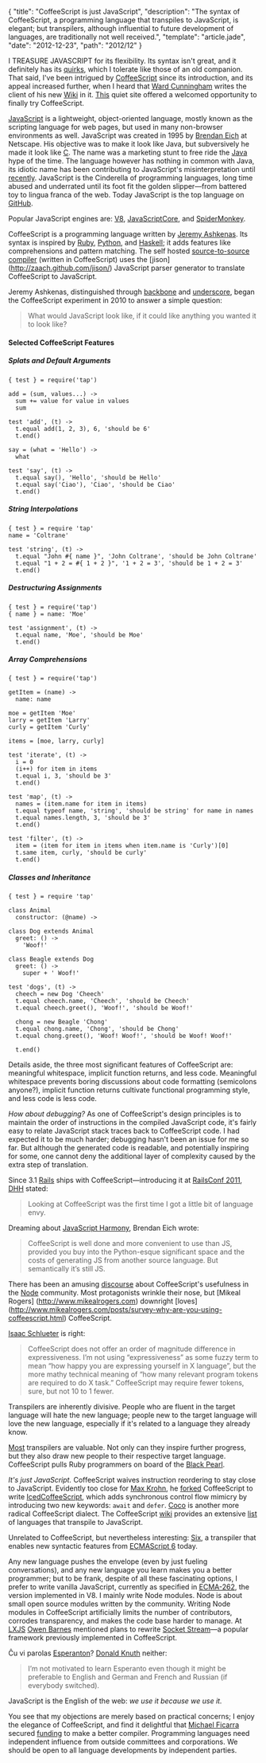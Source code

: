 {
  "title": "CoffeeScript is just JavaScript",
  "description": "The syntax of CoffeeScript, a programming language that transpiles to JavaScript, is elegant; but transpilers, although influential to future development of languages, are traditionally not well received.",
  "template": "article.jade",
  "date": "2012-12-23",
  "path": "2012/12"
}

I TREASURE JAVASCRIPT for its flexibility. Its syntax isn't great, and it definitely has its [quirks](http://oreilly.com/javascript/excerpts/javascript-good-parts/awful-parts.html), which I tolerate like those of an old companion. That said, I've been intrigued by [CoffeeScript](http://coffeescript.org/) since its introduction, and its appeal increased further, when I heard that [Ward Cunningham](http://en.wikipedia.org/wiki/Ward_Cunningham) writes the client of his new [Wiki](https://github.com/WardCunningham/Smallest-Federated-Wiki) in it. [This](https://github.com/michaelnisi/troubled/tree/master/src) quiet site offered a welcomed opportunity to finally try CoffeeScript.

[JavaScript](http://en.wikipedia.org/wiki/JavaScript) is a lightweight, object-oriented language, mostly known as the scripting language for web pages, but used in many non-browser environments as well. JavaScript was created in 1995 by [Brendan Eich](http://brendaneich.com/) at Netscape. His objective was to make it look like Java, but subversively he made it look like [C](http://en.wikipedia.org/wiki/C_(programming_language)). The name was a marketing stunt to free ride the [Java](http://en.wikipedia.org/wiki/Java_(programming_language)) hype of the time. The language however has nothing in common with Java, its idiotic name has been contributing to JavaScript's misinterpretation until [recently](http://javascript.crockford.com/popular.html). JavaScript is the Cinderella of programming languages, long time abused and underrated until its foot fit the golden slipper—from battered toy to lingua franca of the web. Today JavaScript is the top language on [GitHub](https://github.com/languages).

Popular JavaScript engines are: [V8](http://code.google.com/p/v8/), [JavaScriptCore](http://www.webkit.org/projects/javascript/index.html), and [SpiderMonkey](https://developer.mozilla.org/en/docs/SpiderMonkey).

CoffeeScript is a programming language written by [Jeremy Ashkenas](https://twitter.com/jashkenas). Its syntax is inspired by [Ruby](http://www.ruby-lang.org/en/), [Python](http://www.python.org/), and [Haskell](http://www.haskell.org/); it adds features like comprehensions and pattern matching. The self hosted [source-to-source compiler](http://en.wikipedia.org/wiki/Source-to-source_compiler) (written in CoffeeScript) uses the [jison] (http://zaach.github.com/jison/) JavaScript parser generator to translate CoffeeScript to JavaScript.

Jeremy Ashkenas, distinguished through [backbone](http://documentcloud.github.com/backbone) and [underscore](http://documentcloud.github.com/underscore), began the CoffeeScript experiment in 2010 to answer a simple question:
> What would JavaScript look like, if it could like anything you wanted it to look like?

#### Selected CoffeeScript Features

##### Splats and Default Arguments
    { test } = require('tap')

    add = (sum, values...) ->
      sum += value for value in values
      sum

    test 'add', (t) ->
      t.equal add(1, 2, 3), 6, 'should be 6'
      t.end()

    say = (what = 'Hello') ->
      what

    test 'say', (t) ->
      t.equal say(), 'Hello', 'should be Hello'
      t.equal say('Ciao'), 'Ciao', 'should be Ciao'
      t.end()

##### String Interpolations
    { test } = require 'tap'
    name = 'Coltrane'

    test 'string', (t) ->
      t.equal "John #{ name }", 'John Coltrane', 'should be John Coltrane'
      t.equal "1 + 2 = #{ 1 + 2 }", '1 + 2 = 3', 'should be 1 + 2 = 3'
      t.end()

##### Destructuring Assignments

    { test } = require('tap')
    { name } = name: 'Moe'

    test 'assignment', (t) ->
      t.equal name, 'Moe', 'should be Moe'
      t.end()       

##### Array Comprehensions

    { test } = require('tap')

    getItem = (name) ->
      name: name

    moe = getItem 'Moe'
    larry = getItem 'Larry'
    curly = getItem 'Curly'

    items = [moe, larry, curly]

    test 'iterate', (t) ->
      i = 0
      (i++) for item in items
      t.equal i, 3, 'should be 3'
      t.end()

    test 'map', (t) ->
      names = (item.name for item in items) 
      t.equal typeof name, 'string', 'should be string' for name in names
      t.equal names.length, 3, 'should be 3'
      t.end()

    test 'filter', (t) ->
      item = (item for item in items when item.name is 'Curly')[0]
      t.same item, curly, 'should be curly'
      t.end()

##### Classes and Inheritance
    { test } = require 'tap'

    class Animal
      constructor: (@name) ->
      
    class Dog extends Animal
      greet: () ->
        'Woof!'

    class Beagle extends Dog
      greet: () ->
        super + ' Woof!'

    test 'dogs', (t) ->
      cheech = new Dog 'Cheech'
      t.equal cheech.name, 'Cheech', 'should be Cheech'
      t.equal cheech.greet(), 'Woof!', 'should be Woof!'
      
      chong = new Beagle 'Chong'
      t.equal chong.name, 'Chong', 'should be Chong'
      t.equal chong.greet(), 'Woof! Woof!', 'should be Woof! Woof!'
      
      t.end()  

Details aside, the three most significant features of CoffeeScript are: meaningful whitespace, implicit function returns, and less code. Meaningful whitespace prevents boring discussions about code formatting (semicolons anyone?), implicit function returns cultivate functional programming style, and less code is less code.

*How about debugging?* As one of CoffeeScript's design principles is to maintain the order of instructions in the compiled JavaScript code, it's fairly easy to relate JavaScript stack traces back to CoffeeScript code. I had expected it to be much harder; debugging hasn't been an issue for me so far. But although the generated code is readable, and potentially inspiring for some, one cannot deny the additional layer of complexity caused by the extra step of translation.

Since 3.1 [Rails](http://rubyonrails.org/) ships with CoffeeScript—introducing it at [RailsConf 2011](http://www.rubyinside.com/dhh-keynote-streaming-live-from-railsconf-2011-right-here-right-now-4769.html), [DHH](http://david.heinemeierhansson.com/) stated:
> Looking at CoffeeScript was the first time I got a little bit of language envy. 

Dreaming about [JavaScript Harmony](https://mail.mozilla.org/pipermail/es-discuss/2008-August/006837.html), Brendan Eich wrote:
> CoffeeScript is well done and more convenient to use than JS, provided you buy into the Python-esque significant space and the costs of generating JS from another source language. But semantically it’s still JS.

There has been an amusing [discourse](http://procbits.com/2012/05/18/why-do-all-the-great-node-js-developers-hate-coffeescript/) about CoffeeScript's usefulness in the [Node](http://nodejs.org) community. Most protagonists wrinkle their nose, but [Mikeal Rogers] (http://www.mikealrogers.com) downright [loves] (http://www.mikealrogers.com/posts/survey-why-are-you-using-coffeescript.html) CoffeeScript.

[Isaac Schlueter](http://blog.izs.me/) is right:
> CoffeeScript does not offer an order of magnitude difference in expressiveness. I’m not using “expressiveness” as some fuzzy term to mean “how happy you are expressing yourself in X language”, but the more mathy technical meaning of “how many relevant program tokens are required to do X task.” CoffeeScript may require fewer tokens, sure, but not 10 to 1 fewer.

Transpilers are inherently divisive. People who are fluent in the target language will hate the new language; people new to the target language will love the new language, especially if it's related to a language they already know.

[Most](http://blog.floriancargoet.com/2012/03/brainfuck-part-1-what-is-it/) transpilers are valuable. Not only can they inspire further progress, but they also draw new people to their respective target language. CoffeeScript pulls Ruby programmers on board of the [Black Pearl](http://en.wikipedia.org/wiki/Black_Pearl).

*It's just JavaScript.* CoffeeScript waives instruction reordering to stay close to JavaScript. 
Evidently too close for [Max Krohn](https://twitter.com/maxtaco), he [forked](https://github.com/maxtaco/coffee-script) CoffeeScript to write [IcedCoffeeScript](http://maxtaco.github.com/coffee-script/), which adds synchronous control flow mimicry by introducing two new keywords: `await` and `defer`. 
[Coco](https://github.com/satyr/coco) is another more radical CoffeeScript dialect. 
The CoffeeScript [wiki](https://github.com/jashkenas/coffee-script/wiki) provides an extensive [list](https://github.com/jashkenas/coffee-script/wiki/List-of-languages-that-compile-to-JS) of languages that transpile to JavaScript.

Unrelated to CoffeeScript, but nevertheless interesting: [Six](https://github.com/matthewrobb/six), a transpiler that enables new syntactic features from [ECMAScript 6](http://addyosmani.com/blog/ecmascript-6-resources-for-the-curious-javascripter/) today.

Any new language pushes the envelope (even by just fueling conversations), and any new language you learn makes you a better programmer; but to be frank, despite of all these fascinating options, I prefer to write vanilla JavaScript, currently as specified in [ECMA-262](http://www.ecma-international.org/publications/standards/Ecma-262.htm), the version implemented in V8. I mainly write Node modules. Node is about small open source modules written by the community. Writing Node modules in CoffeeScript artificially limits the number of contributors, corrodes transparency, and makes the code base harder to manage. At [LXJS](http://2012.lxjs.org/) [Owen Barnes](https://github.com/owenb) mentioned plans to rewrite [Socket Stream](http://www.socketstream.org/)—a popular framework previously implemented in CoffeeScript. 

Ĉu vi parolas [Esperanton](http://en.wikipedia.org/wiki/Esperanto)? [Donald Knuth](http://en.wikipedia.org/wiki/Donald_Knuth) neither: 

> I’m not motivated to learn Esperanto even though it might be preferable to English and German and French and Russian (if everybody switched).

JavaScript is the English of the web: *we use it because we use it.*

You see that my objections are merely based on practical concerns; I enjoy the elegance of CoffeeScript, and find it delightful that [Michael Ficarra](https://github.com/michaelficarra) secured [funding](http://www.kickstarter.com/projects/michaelficarra/make-a-better-coffeescript-compiler) to make a better compiler. Programming languages need independent influence from outside committees and corporations. We should be open to all language developments by independent parties.

